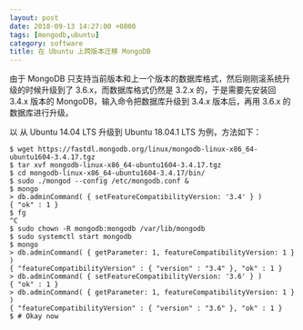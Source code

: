 ```yaml
---
layout: post
date: 2018-09-13 14:27:00 +0800
tags: [mongodb,ubuntu]
category: software
title: 在 Ubuntu 上跨版本迁移 MongoDB
---
```


由于 MongoDB 只支持当前版本和上一个版本的数据库格式，然后刚刚滚系统升级的时候升级到了 3.6.x，而数据库格式仍然是 3.2.x 的，于是需要先安装回 3.4.x 版本的 MongoDB，输入命令把数据库升级到 3.4.x 版本后，再用 3.6.x 的数据库进行升级。

以 从 Ubuntu 14.04 LTS 升级到 Ubuntu 18.04.1 LTS 为例，方法如下：

```shell
$ wget https://fastdl.mongodb.org/linux/mongodb-linux-x86_64-ubuntu1604-3.4.17.tgz
$ tar xvf mongodb-linux-x86_64-ubuntu1604-3.4.17.tgz
$ cd mongodb-linux-x86_64-ubuntu1604-3.4.17/bin/
$ sudo ./mongod --config /etc/mongodb.conf &
$ mongo
> db.adminCommand( { setFeatureCompatibilityVersion: '3.4' } )
{ "ok" : 1 }
$ fg
^C
$ sudo chown -R mongodb:mongodb /var/lib/mongodb
$ sudo systemctl start mongodb
$ mongo
> db.adminCommand( { getParameter: 1, featureCompatibilityVersion: 1 } )
{ "featureCompatibilityVersion" : { "version" : "3.4" }, "ok" : 1 }
> db.adminCommand( { setFeatureCompatibilityVersion: '3.6' } )
{ "ok" : 1 }
> db.adminCommand( { getParameter: 1, featureCompatibilityVersion: 1 } )
{ "featureCompatibilityVersion" : { "version" : "3.6" }, "ok" : 1 }
$ # Okay now
```